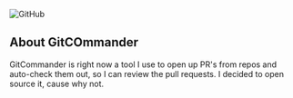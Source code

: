 ![GitHub](https://img.shields.io/github/license/jamesloyd/gitcommander)

## About GitCOmmander

GitCommander is right now a tool I use to open up PR's from repos and auto-check them out, so I can review the pull requests. I decided to open source it, cause why not.
